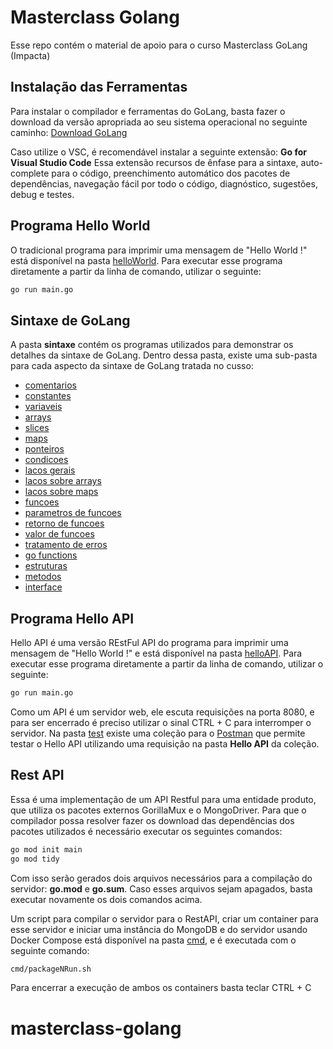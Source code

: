 # Masterclass Golang

Esse repo contém o material de apoio para o curso Masterclass GoLang (Impacta)

## Instalação das Ferramentas

Para instalar o compilador e ferramentas do GoLang, basta fazer o download da versão apropriada ao
seu sistema operacional no seguinte caminho: [Download GoLang](https://go.dev/dl/)

Caso utilize o VSC, é recomendável instalar a seguinte extensão: __Go for Visual Studio Code__
Essa extensão recursos de ênfase para a sintaxe, auto-complete para o código, preenchimento
automático dos pacotes de dependências, navegação fácil por todo o código, diagnóstico, sugestões,
debug e testes.

## Programa Hello World

O tradicional programa para imprimir uma mensagem de "Hello World !" está disponível na pasta
[helloWorld](https://github.com/aldebap/Masterclass_Golang/tree/main/helloWorld).
Para executar esse programa diretamente a partir da linha de comando, utilizar o seguinte:

```sh
go run main.go
```

## Sintaxe de GoLang

A pasta __sintaxe__ contém os programas utilizados para demonstrar os detalhes da sintaxe de GoLang.
Dentro dessa pasta, existe uma sub-pasta para cada aspecto da sintaxe de GoLang tratada no cusso:

- [comentarios](https://github.com/aldebap/Masterclass_Golang/tree/main/sintaxe/comentarios)
- [constantes](https://github.com/aldebap/Masterclass_Golang/tree/main/sintaxe/constantes)
- [variaveis](https://github.com/aldebap/Masterclass_Golang/tree/main/sintaxe/variaveis)
- [arrays](https://github.com/aldebap/Masterclass_Golang/tree/main/sintaxe/arrays)
- [slices](https://github.com/aldebap/Masterclass_Golang/tree/main/sintaxe/slices)
- [maps](https://github.com/aldebap/Masterclass_Golang/tree/main/sintaxe/maps)
- [ponteiros](https://github.com/aldebap/Masterclass_Golang/tree/main/sintaxe/ponteiros)
- [condicoes](https://github.com/aldebap/Masterclass_Golang/tree/main/sintaxe/condicoes)
- [lacos gerais](https://github.com/aldebap/Masterclass_Golang/tree/main/sintaxe/lacos%20gerais)
- [lacos sobre arrays](https://github.com/aldebap/Masterclass_Golang/tree/main/sintaxe/lacos%20sobre%20arrays)
- [lacos sobre maps](https://github.com/aldebap/Masterclass_Golang/tree/main/sintaxe/lacos%20sobre%20maps)
- [funcoes](https://github.com/aldebap/Masterclass_Golang/tree/main/sintaxe/funcoes)
- [parametros de funcoes](https://github.com/aldebap/Masterclass_Golang/tree/main/sintaxe/parametros%20de%20funcoes)
- [retorno de funcoes](https://github.com/aldebap/Masterclass_Golang/tree/main/sintaxe/retorno%20de%20funcoes)
- [valor de funcoes](https://github.com/aldebap/Masterclass_Golang/tree/main/sintaxe/valor%20de%20funcoes)
- [tratamento de erros](https://github.com/aldebap/Masterclass_Golang/tree/main/sintaxe/tratamento%20erros)
- [go functions](https://github.com/aldebap/Masterclass_Golang/tree/main/sintaxe/go%20functions)
- [estruturas](https://github.com/aldebap/Masterclass_Golang/tree/main/sintaxe/estruturas)
- [metodos](https://github.com/aldebap/Masterclass_Golang/tree/main/sintaxe/metodos)
- [interface](https://github.com/aldebap/Masterclass_Golang/tree/main/sintaxe/interface)

## Programa Hello API

Hello API é uma versão REstFul API do programa para imprimir uma mensagem de "Hello World !" e está
disponível na pasta [helloAPI](https://github.com/aldebap/Masterclass_Golang/tree/main/helloAPI).
Para executar esse programa diretamente a partir da linha de comando, utilizar o seguinte:

```sh
go run main.go
```

Como um API é um servidor web, ele escuta requisições na porta 8080, e para ser encerrado é preciso
utilizar o sinal CTRL + C para interromper o servidor.
Na pasta [test](https://github.com/aldebap/Masterclass_Golang/tree/main/test) existe uma coleção
para o [Postman](https://www.postman.com/) que permite testar o Hello API utilizando uma requisição
na pasta __Hello API__ da coleção.

## Rest API

Essa é uma implementação de um API Restful para uma entidade produto, que utiliza os pacotes
externos GorillaMux e o MongoDriver.
Para que o compilador possa resolver fazer os download das dependências dos pacotes utilizados
é necessário executar os seguintes comandos:

```sh
go mod init main
go mod tidy
```

Com isso serão gerados dois arquivos necessários para a compilação do servidor: __go.mod__ e
__go.sum__.
Caso esses arquivos sejam apagados, basta executar novamente os dois comandos acima.

Um script para compilar o servidor para o RestAPI, criar um container para esse servidor e iniciar
uma instância do MongoDB e do servidor usando Docker Compose está disponível na pasta
[cmd](https://github.com/aldebap/Masterclass_Golang/tree/main/RestAPI/cmd), e é executada com o
seguinte comando:

```sh
cmd/packageNRun.sh
```

Para encerrar a execução de ambos os containers basta teclar CTRL + C
# masterclass-golang
